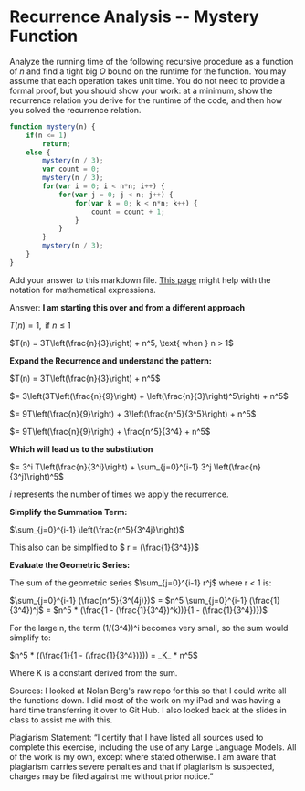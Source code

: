 # Recurrence Analysis -- Mystery Function

Analyze the running time of the following recursive procedure as a function of
$n$ and find a tight big $O$ bound on the runtime for the function. You may
assume that each operation takes unit time. You do not need to provide a formal
proof, but you should show your work: at a minimum, show the recurrence relation
you derive for the runtime of the code, and then how you solved the recurrence
relation.

```javascript
function mystery(n) {
    if(n <= 1)
        return;
    else {
        mystery(n / 3);
        var count = 0;
        mystery(n / 3);
        for(var i = 0; i < n*n; i++) {
            for(var j = 0; j < n; j++) {
                for(var k = 0; k < n*n; k++) {
                    count = count + 1;
                }
            }
        }
        mystery(n / 3);
    }
}
```

Add your answer to this markdown file. [This
page](https://docs.github.com/en/get-started/writing-on-github/working-with-advanced-formatting/writing-mathematical-expressions)
might help with the notation for mathematical expressions.

Answer: 
**I am starting this over and from a different approach**

$T(n) = 1, \text{ if } n \leq 1$
   
$T(n) = 3T\left(\frac{n}{3}\right) + n^5, \text{ when } n > 1$

**Expand the Recurrence and understand the pattern:**

$T(n) = 3T\left(\frac{n}{3}\right) + n^5$

$= 3\left(3T\left(\frac{n}{9}\right) + \left(\frac{n}{3}\right)^5\right) + n^5$

$= 9T\left(\frac{n}{9}\right) + 3\left(\frac{n^5}{3^5}\right) + n^5$

$= 9T\left(\frac{n}{9}\right) + \frac{n^5}{3^4} + n^5$

**Which will lead us to the substitution**

$= 3^i T\left(\frac{n}{3^i}\right) + \sum_{j=0}^{i-1} 3^j \left(\frac{n}{3^j}\right)^5$

_i_ represents the number of times we apply the recurrence. 

**Simplify the Summation Term:** 

$\sum_{j=0}^{i-1} \left(\frac{n^5}{3^4j}\right)$

This also can be simplfied to $ r = (\frac{1}{3^4})$

**Evaluate the Geometric Series:** 

The sum of the geometric series $\sum_{j=0}^{i-1} r^j$ where r < 1 is: 

$\sum_{j=0}^{i-1} (\frac{n^5}{3^(4j)})$ = $n^5 \sum_{j=0}^{i-1} (\frac{1}{3^4})^j$ 
= $n^5 * (\frac{1 - (\frac{1}{3^4})^k))}{1 - (\frac{1}{3^4})})$

For the large n, the term (1/(3^4))^i becomes very small, so the sum would simplify to:

$n^5 * ((\frac{1}{1 - (\frac{1}{3^4})})) = _K_ * n^5$

Where K is a constant derived from the sum. 





Sources: 
I looked at Nolan Berg's raw repo for this so that I could write all the functions down. I did most of the work on my iPad and was having a hard time transferring it over to Git Hub. I also looked back at the slides in class to assist me with this. 

Plagiarism Statement: 
“I certify that I have listed all sources used to complete this exercise, including the use of any Large Language Models. All of the work is my own, except where stated otherwise. I am aware that plagiarism carries severe penalties and that if plagiarism is suspected, charges may be filed against me without prior notice.”







